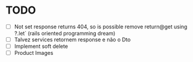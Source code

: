 

# TODO
 - [ ] Not set response returns 404, so is possible remove return@get using ?.let` (rails oriented programming dream)
 - [ ] Talvez services retornem response e não o Dto
 - [ ] Implement soft delete
 - [ ] Product Images